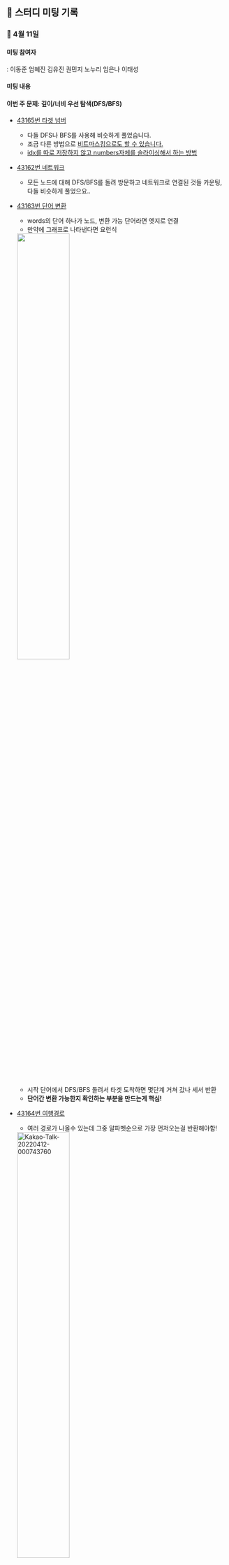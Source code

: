 ## 📓 스터디 미팅 기록

### 🔸 4월 11일

#### 미팅 참여자

: 이동준 엄혜진 김유진 권민지 노누리 임은나 이태성

#### 미팅 내용

#### 이번 주 문제: 깊이/너비 우선 탐색(DFS/BFS)

- [43165번 타겟 넘버](https://programmers.co.kr/learn/courses/30/lessons/43165)

  - 다들 DFS나 BFS를 사용해 비슷하게 풀었습니다.
  - 조금 다른 방법으로 [비트마스킹으로도 할 수 있습니다.](https://github.com/Ldj-git/elice4-CodingTest7/blob/57e5d79d6e439c6e534666a9150027f65d2f9de5/%EC%9D%B4%EB%8F%99%EC%A4%80/2%EC%A3%BC%EC%B0%A8%20DFS%2CBFS/%5BPGS%5D%2043165.cpp#L46-L67)
  - [idx를 따로 저장하지 않고 numbers자체를 슬라이싱해서 하는 방법](https://github.com/Ldj-git/elice4-CodingTest7/blob/57e5d79d6e439c6e534666a9150027f65d2f9de5/%EC%97%84%ED%98%9C%EC%A7%84/DFS%2CBFS/targetNumber_43165.py#L17-L28)

- [43162번 네트워크](https://programmers.co.kr/learn/courses/30/lessons/43162)
  - 모든 노드에 대해 DFS/BFS를 돌려 방문하고 네트워크로 연결된 것들 카운팅, 다들 비슷하게 풀었으요..
- [43163번 단어 변환](https://programmers.co.kr/learn/courses/30/lessons/43163)

  - words의 단어 하나가 노드, 변환 가능 단어라면 엣지로 연결
  - 만약에 그래프로 나타낸다면 요런식

  <img src="https://media.discordapp.net/attachments/934288741047107628/963060643991261264/image.png" width="50%;" alt=""/>

  - 시작 단어에서 DFS/BFS 돌려서 타겟 도착하면 몇단계 거쳐 갔나 세서 반환
  - **단어간 변환 가능한지 확인하는 부분을 만드는게 핵심!**

- [43164번 여행경로](https://programmers.co.kr/learn/courses/30/lessons/43164)

  - 여러 경로가 나올수 있는데 그중 알파벳순으로 가장 먼저오는걸 반환해야함!

  <img src="https://i.ibb.co/ygY0H0j/Kakao-Talk-20220412-000743760.jpg" width="50%;" alt="Kakao-Talk-20220412-000743760" border="0">

  - 여러 방법 중 [하나](https://github.com/Ldj-git/elice4-CodingTest7/blob/57e5d79d6e439c6e534666a9150027f65d2f9de5/%EC%9D%B4%EB%8F%99%EC%A4%80/2%EC%A3%BC%EC%B0%A8%20DFS%2CBFS/%5BPGS%5D%2043164.cpp#L11-L40) DFS로 모든 가능한 경로들은 저장하고 알파벳순으로 정렬해서 가장 앞에 오는 경로를 반환

  - [두번째 방법](https://github.com/Ldj-git/elice4-CodingTest7/blob/57e5d79d6e439c6e534666a9150027f65d2f9de5/%EB%85%B8%EB%88%84%EB%A6%AC/2%EC%A3%BC%EC%B0%A8%20BFS%2CDFS/travel_routes.py#L1-L22) (코드는 dfs를 반복문으로 구현했네요) [비슷한 방법](https://github.com/Ldj-git/elice4-CodingTest7/blob/57e5d79d6e439c6e534666a9150027f65d2f9de5/%EA%B9%80%EC%9C%A0%EC%A7%84/2%EC%A3%BC%EC%B0%A8%20DFS%2C%20BFS/%5BPGS%5D%20%EC%97%AC%ED%96%89%EA%B2%BD%EB%A1%9C.py#L1-L28)

    - 누리님 설명

      > - dictionary를 이용하여 연결되는 노드를 표시해주었다.
      > - 다음 경로가 있는 공항은 마지막 경로에 도달할때까지 (다음 경로가 없는 공항에 도달할때까지) dictionary에서 값을 pop하여 stack에 추가해준다.
      > - 다음 경로가 없는 경우에는 answer 리스트에 값을 넣어주고 다시 돌아오면서 하나씩 answer에 값을 넣어준다.

    - 제가 이해한 내용..
      > - 티켓의 정보들을 딕셔너리로 바꿔주고
      > - **딕셔너리를 알파벳순으로 정렬하고**
      > - 마찬가지로 DFS를 돌리는데 딕셔너리에서 pop을 해서 방문여부를 봐주고
      > - **answer배열의 순서를 마지막에 뒤집어준다.** ~~약간 후위순회 느낌??~~

- 파이썬 팁

  - 파이썬 전역변수

    - 함수 안에 함수에서는 nonlocal
    - 아니면 global
    - [참고](https://juhi.tistory.com/6)

  - 파이썬에서 list는 뮤터블이다...(수정 가능)

    - [참고](https://wikidocs.net/32277)

  - 파이썬 zip
    - [공식문서](https://docs.python.org/3/library/functions.html#zip)
    - [한글](https://wikidocs.net/32#zip)

#### 다음 주 문제: 이분탐색

###### 어렵겠지만 할수있을껍니다 화이팅...